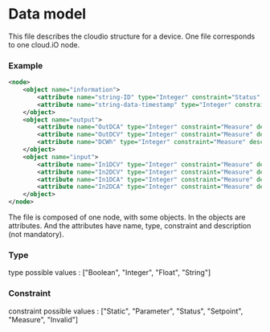 # Data model

This file describes the cloudio structure for a device. One file corresponds to one cloud.iO node.


### Example 

```xml
<node>
    <object name="information">
        <attribute name="string-ID" type="Integer" constraint="Status" description="The string number"/>
        <attribute name="string-data-timestamp" type="Integer" constraint="Status" description="The UTC timestamp of the measurements"/>
    </object>
    <object name="output">
        <attribute name="OutDCA" type="Integer" constraint="Measure" description="String output current in mA"/>
        <attribute name="OutDCV" type="Integer" constraint="Measure" description="String output voltage in mV"/>
        <attribute name="DCWh" type="Integer" constraint="Measure" description="Daily integrated string output energy in Wh"/>
    </object>
    <object name="input">
        <attribute name="In1DCV" type="Integer" constraint="Measure" description="String input 1 voltage in mV"/>
        <attribute name="In2DCV" type="Integer" constraint="Measure" description="String input 2 voltage in mV"/>
        <attribute name="In1DCA" type="Integer" constraint="Measure" description="String input 1 current in mA"/>
        <attribute name="In2DCA" type="Integer" constraint="Measure" description="String input 2 current in mA"/>
    </object>
</node>
```

The file is composed of one node, with some objects. In the objects are attributes. And the attributes have name, type, constraint and description (not mandatory).

### Type 
type possible values : ["Boolean", "Integer", "Float", "String"]


### Constraint
constraint possible values : ["Static", "Parameter", "Status", "Setpoint", "Measure", "Invalid"]